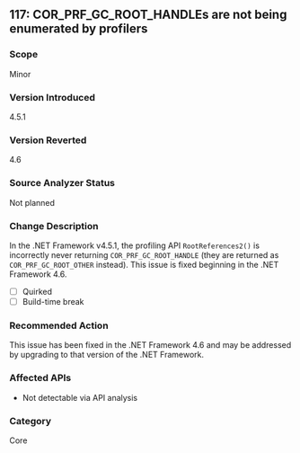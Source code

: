 ## 117: COR_PRF_GC_ROOT_HANDLEs are not being enumerated by profilers

### Scope
Minor

### Version Introduced
4.5.1

### Version Reverted
4.6

### Source Analyzer Status
Not planned

### Change Description
In the .NET Framework v4.5.1, the profiling API `RootReferences2()` is incorrectly never returning `COR_PRF_GC_ROOT_HANDLE` (they are returned as `COR_PRF_GC_ROOT_OTHER` instead). This issue is fixed beginning in the .NET Framework 4.6.

- [ ] Quirked
- [ ] Build-time break

### Recommended Action
This issue has been fixed in the .NET Framework 4.6 and may be addressed by upgrading to that version of the .NET Framework.

### Affected APIs
* Not detectable via API analysis

### Category
Core

<!--
    ### Notes
    Native code analysis needed. Also, this could be categorized as 'profiling' but I chose to call it 'core' because there are no other profiling issues. We can add that category in the future if enough issues crop up to justify it.
-->

